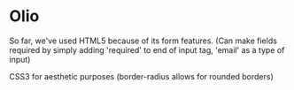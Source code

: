 Olio
====
So far, we've used HTML5 because of its form features. (Can make fields required by simply adding 'required' to end of input tag, 'email' as a type of input)

CSS3 for aesthetic purposes (border-radius allows for rounded borders)
